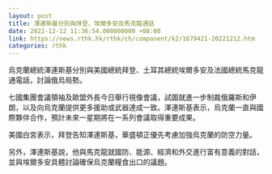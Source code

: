 ```yaml
---
layout: post
title: 澤連斯基分別與拜登、埃爾多安及馬克龍通話
date: 2022-12-12 11:36:54.000000000 +08:00
link: https://news.rthk.hk/rthk/ch/component/k2/1679421-20221212.htm
categories: rthk
---
```


烏克蘭總統澤連斯基分別與美國總統拜登、土耳其總統埃爾多安及法國總統馬克龍通電話，討論俄烏局勢。

七國集團會議領袖及歐盟外長今日舉行視像會議，試圖就進一步制裁俄羅斯和伊朗，以及向烏克蘭提供更多援助或武器達成一致。澤連斯基表示，烏克蘭一直與國際夥伴合作，預計未來一星期將在一系列會議取得重要成果。

美國白宮表示，拜登告知澤連斯基，華盛頓正優先考慮加強烏克蘭的防空力量。

另外，澤連斯基說，他與馬克龍就國防、能源、經濟和外交進行富有意義的對話，並與埃爾多安具體討論確保烏克蘭糧食出口的議題。
